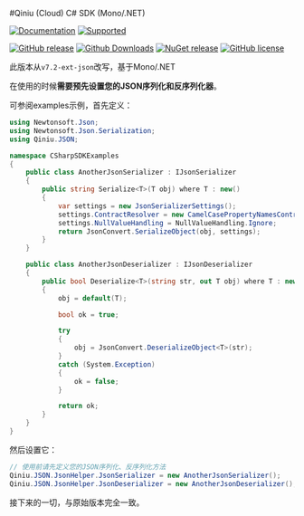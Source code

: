 #Qiniu (Cloud) C# SDK (Mono/.NET)

[![Documentation](https://img.shields.io/badge/Qiniu%20C%23%20SDK-Documentation-brightgreen.svg)](https://developer.qiniu.com/kodo/sdk/csharp) [![Supported](https://img.shields.io/badge/Supported-.NET2.0%2B%2F.NETCore%2FUWP-brightgreen.svg)](#)

[![GitHub release](https://img.shields.io/github/release/qiniu/csharp-sdk.svg?label=github)](https://github.com/qiniu/csharp-sdk/releases) [![Github Downloads](https://img.shields.io/github/downloads/qiniu/csharp-sdk/total.svg?colorB=aaaaff)](https://github.com/qiniu/csharp-sdk/releases) [![NuGet release](https://img.shields.io/nuget/v/Qiniu.Shared.ExtJson.svg?colorB=aa77ff)](https://www.nuget.org/packages/Qiniu.Shared.ExtJson)  [![GitHub license](https://img.shields.io/badge/license-MIT-blue.svg)](https://raw.githubusercontent.com/qiniu/csharp-sdk/master/LICENSE)

此版本从`v7.2-ext-json`改写，基于Mono/.NET

在使用的时候**需要预先设置您的JSON序列化和反序列化器**。

可参阅examples示例，首先定义：

```csharp
using Newtonsoft.Json;
using Newtonsoft.Json.Serialization;
using Qiniu.JSON;

namespace CSharpSDKExamples
{
    public class AnotherJsonSerializer : IJsonSerializer
    {
        public string Serialize<T>(T obj) where T : new()
        {
            var settings = new JsonSerializerSettings();
            settings.ContractResolver = new CamelCasePropertyNamesContractResolver();
            settings.NullValueHandling = NullValueHandling.Ignore;
            return JsonConvert.SerializeObject(obj, settings);
        }
    }

    public class AnotherJsonDeserializer : IJsonDeserializer
    {
        public bool Deserialize<T>(string str, out T obj) where T : new()
        {
            obj = default(T);

            bool ok = true;

            try
            {
                obj = JsonConvert.DeserializeObject<T>(str);
            }
            catch (System.Exception)
            {
                ok = false;
            }

            return ok;
        }
    }
}
```
然后设置它：

```csharp
// 使用前请先定义您的JSON序列化、反序列化方法
Qiniu.JSON.JsonHelper.JsonSerializer = new AnotherJsonSerializer();
Qiniu.JSON.JsonHelper.JsonDeserializer = new AnotherJsonDeserializer();
```

接下来的一切，与原始版本完全一致。